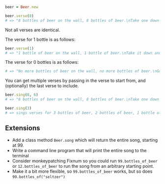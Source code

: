 ```ruby
beer = Beer.new

beer.verse(8)
# => "8 bottles of beer on the wall, 8 bottles of beer.\nTake one down and pass it around, 7 bottles of beer on the wall.\n"
```

Not all verses are identical.

The verse for 1 bottle is as follows:

```ruby
beer.verse(1)
# => "1 bottle of beer on the wall, 1 bottle of beer.\nTake it down and pass it around, no more bottles of beer on the wall.\n"
```

The verse for 0 bottles is as follows:
```ruby
# => "No more bottles of beer on the wall, no more bottles of beer.\nGo to the store and buy some more, 99 bottles of beer on the wall.\n"
```

You can get multiple verses by passing in the verse to start from, and (optionally) the last verse to include.

```ruby
beer.sing(8, 6)
# => "8 bottles of beer on the wall, 8 bottles of beer.\nTake one down and pass it around, 7 bottles of beer on the wall.\n\n7 bottles of beer on the wall, 7 bottles of beer.\nTake one down and pass it around, 6 bottles of beer on the wall.\n\n6 bottles of beer on the wall, 6 bottles of beer.\nTake one down and pass it around, 5 bottles of beer on the wall.\n\n"

beer.sing(3)
# => sings verses for 3 bottles of beer, 2 bottles of beer, 1 bottle of beer, and no bottles of beer.
```

## Extensions

* Add a class method `Beer.song` which will return the entire song, starting at 99.
* Write a command line program that will print the entire song to the terminal
* Consider monkeypatching Fixnum so you could run `99.bottles_of_beer` or `12.bottles_of_beer` to run the song from an arbitrary starting point.
* Make it a bit more flexible, so `99.bottles_of_beer` works, but so does `99.bottles_of("seltzer")`
